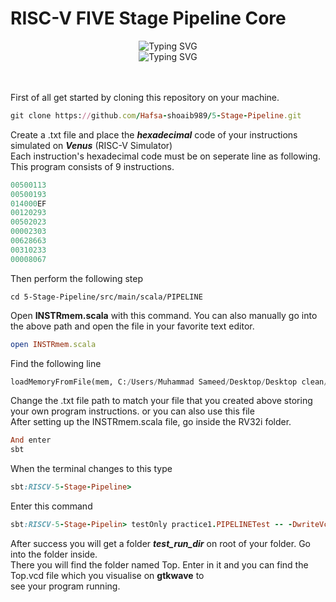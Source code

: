 <div ><h1> RISC-V FIVE Stage Pipeline Core</h1>
  
<div align='center'><img src="https://readme-typing-svg.demolab.com?font=Arial&size=22&pause=1000&color=8510d8&multiline=true&width=435&lines=RISC-V+FIVE Stage+Pipeline+Core" alt="Typing SVG" /><br>
<img align='center' src="https://readme-typing-svg.demolab.com?font=Arial&size=18&pause=1000&color=8510d8&multiline=true&width=435&lines=Designed+by+HAFSA+SHOAIB" alt="Typing SVG" />
</div>
<br><br>
  
First of all get started by cloning this repository on your machine.

```ruby
git clone https://github.com/Hafsa-shoaib989/5-Stage-Pipeline.git
```

Create a .txt file and place the ***hexadecimal*** code of your instructions simulated on ***Venus*** (RISC-V Simulator)\
Each instruction's hexadecimal code must be on seperate line as following. This program consists of 9 instructions.

```ruby
00500113
00500193
014000EF
00120293
00502023
00002303
00628663
00310233
00008067
```
Then perform the following step
```
cd 5-Stage-Pipeline/src/main/scala/PIPELINE
```
Open **INSTRmem.scala** with this command. You can also manually go into the above path and open the file in your favorite text editor.
```ruby
open INSTRmem.scala
```
Find the following line
``` python
loadMemoryFromFile(mem, C:/Users/Muhammad Sameed/Desktop/Desktop clean/Hafsa/Merl/input1.txt")
```
Change the .txt file path to match your file that you created above storing your own program instructions. or you can also use this file\
After setting up the INSTRmem.scala file, go inside the RV32i folder.
```ruby
And enter
sbt
```
When the terminal changes to this type
```ruby
sbt:RISCV-5-Stage-Pipeline>
```
Enter this command
```ruby
sbt:RISCV-5-Stage-Pipelin> testOnly practice1.PIPELINETest -- -DwriteVcd=1
```

After success you will get a folder ***test_run_dir*** on root of your folder. Go into the folder inside.\
There you will find the folder named Top. Enter in it and you can find the Top.vcd file which you visualise on **gtkwave** to\
see your program running.
